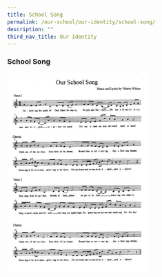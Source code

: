 ```yaml
---
title: School Song
permalink: /our-school/our-identity/school-song/
description: ""
third_nav_title: Our Identity
---
```

### **School Song**

<img src="/images/song.jpg" style="width:65%">